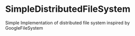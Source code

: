 # SimpleDistributedFileSystem
Simple Implementation of distributed file system inspired by GoogleFileSystem
